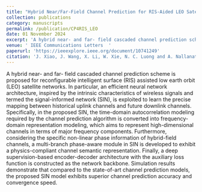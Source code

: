 ```yaml
---
title: "Hybrid Near/Far-Field Channel Prediction for RIS-Aided LEO Satellite Networks"
collection: publications
category: manuscripts
permalink: /publication/CP4RIS_LEO
date: 01 November 2024
excerpt: 'A hybrid near- and far- field cascaded channel prediction scheme is proposed for reconfigurable intelligent surface (RIS) assisted low earth orbit (LEO) satellite networks. The code is available at [SIN](https://github.com/WiCi-Lab/SIN)'
venue: ' IEEE Communications Letters  '
paperurl: 'https://ieeexplore.ieee.org/document/10741249'
citation: 'J. Xiao, J. Wang, X. Li, W. Xie, N. C. Luong and A. Nallanathan, "Hybrid Near/Far-Field Channel Prediction for RIS-Aided LEO Satellite Networks," in IEEE Communications Letters, doi: 10.1109/LCOMM.2024.3489579, 2024.'
---
```


A hybrid near- and far- field cascaded channel prediction scheme is proposed for reconfigurable intelligent surface (RIS) assisted low earth orbit (LEO) satellite networks. In particular, an efficient neural network architecture, inspired by the intrinsic characteristics of wireless signals and termed the signal-informed network (SIN), is exploited to learn the precise mapping between historical uplink channels and future downlink channels. Specifically, in the proposed SIN, the time-domain autocorrelation modeling required by the channel prediction algorithm is converted into frequency-domain representation modeling, which aims to represent high-dimensional channels in terms of major frequency components. Furthermore, considering the specific non-linear phase information of hybrid-field channels, a multi-branch phase-aware module in SIN is developed to exhibit a physics-compliant channel semantic representation. Finally, a deep supervision-based encoder-decoder architecture with the auxiliary loss function is constructed as the network backbone. Simulation results demonstrate that compared to the state-of-art channel prediction models, the proposed SIN model exhibits superior channel prediction accuracy and convergence speed.


